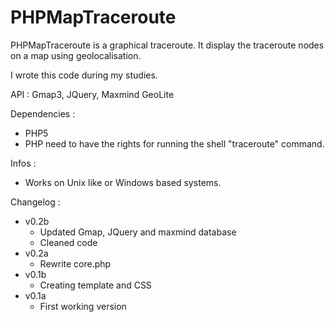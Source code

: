 PHPMapTraceroute
================

PHPMapTraceroute is a graphical traceroute. 
It display the traceroute nodes on a map using geolocalisation.

I wrote this code during my studies.

API : Gmap3, JQuery, Maxmind GeoLite

Dependencies : 
  - PHP5
  - PHP need to have the rights for running the shell "traceroute" command.

Infos :
  - Works on Unix like or Windows based systems.

Changelog :
  - v0.2b
    - Updated Gmap, JQuery and maxmind database
    - Cleaned code
  - v0.2a
    - Rewrite core.php
  - v0.1b
    - Creating template and CSS
  - v0.1a
    - First working version
